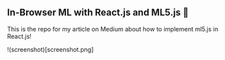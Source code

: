 ## In-Browser ML with React.js and ML5.js 🤖

This is the repo for my article on Medium about how to implement ml5.js in React.js!

!(screenshot)[screenshot.png]
